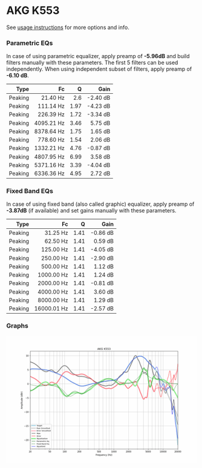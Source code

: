 # AKG K553
See [usage instructions](https://github.com/jaakkopasanen/AutoEq#usage) for more options and info.

### Parametric EQs
In case of using parametric equalizer, apply preamp of **-5.96dB** and build filters manually
with these parameters. The first 5 filters can be used independently.
When using independent subset of filters, apply preamp of **-6.10 dB**.

| Type    | Fc         |    Q | Gain     |
|--------:|-----------:|-----:|---------:|
| Peaking | 21.40 Hz   | 2.6  | -2.40 dB |
| Peaking | 111.14 Hz  | 1.97 | -4.23 dB |
| Peaking | 226.39 Hz  | 1.72 | -3.34 dB |
| Peaking | 4095.21 Hz | 3.46 | 5.75 dB  |
| Peaking | 8378.64 Hz | 1.75 | 1.65 dB  |
| Peaking | 778.60 Hz  | 1.54 | 2.06 dB  |
| Peaking | 1332.21 Hz | 4.76 | -0.87 dB |
| Peaking | 4807.95 Hz | 6.99 | 3.58 dB  |
| Peaking | 5371.16 Hz | 3.39 | -4.04 dB |
| Peaking | 6336.36 Hz | 4.95 | 2.72 dB  |

### Fixed Band EQs
In case of using fixed band (also called graphic) equalizer, apply preamp of **-3.87dB**
(if available) and set gains manually with these parameters.

| Type    | Fc          |    Q | Gain     |
|--------:|------------:|-----:|---------:|
| Peaking | 31.25 Hz    | 1.41 | -0.86 dB |
| Peaking | 62.50 Hz    | 1.41 | 0.59 dB  |
| Peaking | 125.00 Hz   | 1.41 | -4.05 dB |
| Peaking | 250.00 Hz   | 1.41 | -2.90 dB |
| Peaking | 500.00 Hz   | 1.41 | 1.12 dB  |
| Peaking | 1000.00 Hz  | 1.41 | 1.24 dB  |
| Peaking | 2000.00 Hz  | 1.41 | -0.81 dB |
| Peaking | 4000.00 Hz  | 1.41 | 3.60 dB  |
| Peaking | 8000.00 Hz  | 1.41 | 1.29 dB  |
| Peaking | 16000.01 Hz | 1.41 | -2.57 dB |

### Graphs
![](./AKG%20K553.png)